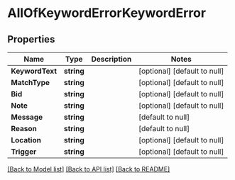 # AllOfKeywordErrorKeywordError

## Properties
Name | Type | Description | Notes
------------ | ------------- | ------------- | -------------
**KeywordText** | **string** |  | [optional] [default to null]
**MatchType** | **string** |  | [optional] [default to null]
**Bid** | **string** |  | [optional] [default to null]
**Note** | **string** |  | [optional] [default to null]
**Message** | **string** |  | [default to null]
**Reason** | **string** |  | [default to null]
**Location** | **string** |  | [optional] [default to null]
**Trigger** | **string** |  | [optional] [default to null]

[[Back to Model list]](../README.md#documentation-for-models) [[Back to API list]](../README.md#documentation-for-api-endpoints) [[Back to README]](../README.md)

